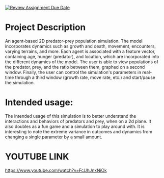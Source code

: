 [![Review Assignment Due Date](https://classroom.github.com/assets/deadline-readme-button-22041afd0340ce965d47ae6ef1cefeee28c7c493a6346c4f15d667ab976d596c.svg)](https://classroom.github.com/a/YxXKqIeT)
# Project Description

An agent-based 2D predator-prey population simulation. The model incorporates dynamics such as growth and death, movement, encounters, varying terrains, and more. Each agent is associated with a feature vector, containing age, hunger (predator), and location, which are incorporated into the different dynamics of the model. The user is able to view populations of the predator, prey, and the ratio between them, graphed on a second window. Finally, the user can control the simulation's parameters in real-time through a third window (growth rate, move rate, etc.) and start/pause the simulation. 

# Intended usage:

The intended usage of this simulation is to better understand the interactions and behaviors of predators and prey, when on a 2d plane. It also doubles as a fun game and a simulation to play around with. It is interesting to note the extreme variance in outcomes and dynamics from changing a single parameter by a small amount. 
  
# YOUTUBE LINK
https://www.youtube.com/watch?v=FcUhJnxNiOk
